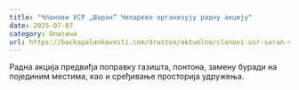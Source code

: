 ```yaml
---
title: "Чланови УСР „Шаран“ Челарево организују радну акцију"
date: 2025-07-07
category: Општина
url: https://backapalankavesti.com/drustvo/aktuelno/clanovi-usr-saran-celarevo-organizuju-radnu-akciju/
---
```


Радна акција предвиђа поправку газишта, понтона, замену буради на појединим местима, као и сређивање просторија удружења.
